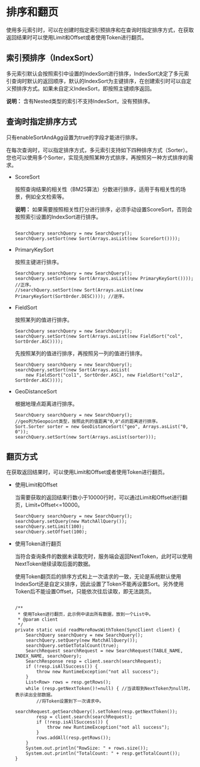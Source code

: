 # 排序和翻页

使用多元索引时，可以在创建时指定索引预排序和在查询时指定排序方式，在获取返回结果时可以使用Limit和Offset或者使用Token进行翻页。

## 索引预排序（IndexSort）

多元索引默认会按照索引中设置的IndexSort进行排序，IndexSort决定了多元索引查询时默认的返回顺序，默认的IndexSort为主键排序，在创建索引时可以自定义预排序方式。如果未自定义IndexSort，即按照主键顺序返回。

**说明：** 含有Nested类型的索引不支持IndexSort，没有预排序。

## 查询时指定排序方式

只有enableSortAndAgg设置为true的字段才能进行排序。

在每次查询时，可以指定排序方式，多元索引支持如下四种排序方式（Sorter）。您也可以使用多个Sorter，实现先按照某种方式排序，再按照另一种方式排序的需求。

-   ScoreSort

    按照查询结果的相关性（BM25算法）分数进行排序，适用于有相关性的场景，例如全文检索等。

    **说明：** 如果需要按照相关性打分进行排序，必须手动设置ScoreSort，否则会按照索引设置的IndexSort进行排序。

    ```
    
    SearchQuery searchQuery = new SearchQuery();
    searchQuery.setSort(new Sort(Arrays.asList(new ScoreSort())));
    ```

-   PrimaryKeySort

    按照主键进行排序。

    ```
    SearchQuery searchQuery = new SearchQuery();
    searchQuery.setSort(new Sort(Arrays.asList(new PrimaryKeySort()))); //正序。
    //searchQuery.setSort(new Sort(Arrays.asList(new PrimaryKeySort(SortOrder.DESC)))); //逆序。
    ```

-   FieldSort

    按照某列的值进行排序。

    ```
    SearchQuery searchQuery = new SearchQuery();
    searchQuery.setSort(new Sort(Arrays.asList(new FieldSort("col", SortOrder.ASC))));
    ```

    先按照某列的值进行排序，再按照另一列的值进行排序。

    ```
    SearchQuery searchQuery = new SearchQuery();
    searchQuery.setSort(new Sort(Arrays.asList(
        new FieldSort("col1", SortOrder.ASC), new FieldSort("col2", SortOrder.ASC))));
    ```

-   GeoDistanceSort

    根据地理点距离进行排序。

    ```
    SearchQuery searchQuery = new SearchQuery();
    //geo列为Geopoint类型，按照此列的值距离"0,0"点的距离进行排序。
    Sort.Sorter sorter = new GeoDistanceSort("geo", Arrays.asList("0, 0"));
    searchQuery.setSort(new Sort(Arrays.asList(sorter)));
    ```


## 翻页方式

在获取返回结果时，可以使用Limit和Offset或者使用Token进行翻页。

-   使用Limit和Offset

    当需要获取的返回结果行数小于10000行时，可以通过Limit和Offset进行翻页，Limit+Offset<=10000。

    ```
    SearchQuery searchQuery = new SearchQuery();
    searchQuery.setQuery(new MatchAllQuery());
    searchQuery.setLimit(100);
    searchQuery.setOffset(100);
    ```

-   使用Token进行翻页

    当符合查询条件的数据未读取完时，服务端会返回NextToken，此时可以使用NextToken继续读取后面的数据。

    使用Token翻页后的排序方式和上一次请求的一致，无论是系统默认使用IndexSort还是自定义排序，因此设置了Token不能再设置Sort。另外使用Token后不能设置Offset，只能依次往后读取，即无法跳页。

    ```
    
    /**
     * 使用Token进行翻页，此示例中读出所有数据，放到一个List中。
     * @param client
     */
    private static void readMoreRowsWithToken(SyncClient client) {
        SearchQuery searchQuery = new SearchQuery();
        searchQuery.setQuery(new MatchAllQuery());
        searchQuery.setGetTotalCount(true);
        SearchRequest searchRequest = new SearchRequest(TABLE_NAME, INDEX_NAME, searchQuery);
        SearchResponse resp = client.search(searchRequest);
        if (!resp.isAllSuccess()) {
            throw new RuntimeException("not all success");
        }
        List<Row> rows = resp.getRows();
        while (resp.getNextToken()!=null) { //当读取到NextToken为null时，表示读出全部数据。
            //将Token设置到下一次请求中。
            searchRequest.getSearchQuery().setToken(resp.getNextToken()); 
            resp = client.search(searchRequest);
            if (!resp.isAllSuccess()) {
                throw new RuntimeException("not all success");
            }
            rows.addAll(resp.getRows());
        }
        System.out.println("RowSize: " + rows.size());
        System.out.println("TotalCount: " + resp.getTotalCount());
    }
    ```


